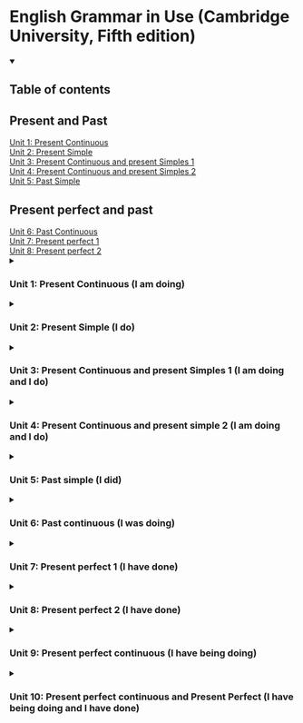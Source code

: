 # English Grammar in Use (Cambridge University, Fifth edition)

<details open>
  <summary><h2>Table of contents</h2></summary>
  <nav>
    <h2>Present and Past</h2>
    <a href ="#unit1">Unit 1: Present Continuous</a> <br>
    <a href ="#unit2">Unit 2: Present Simple</a> <br>
    <a href ="#unit3">Unit 3: Present Continuous and present Simples 1</a> <br>
    <a href ="#unit4">Unit 4: Present Continuous and present Simples 2</a> <br>
    <a href ="#unit5">Unit 5: Past Simple</a> <br>
    <h2>Present perfect and past</h2>
    <a href ="#unit6">Unit 6: Past Continuous</a> <br>
    <a href ="#unit7">Unit 7: Present perfect 1</a> <br>
    <a href ="#unit8">Unit 8: Present perfect 2</a> <br>
  </nav>
</details>

<details>
  <summary><h3 id ="unit1"> Unit 1: Present Continuous (I am doing)</h3></summary>

#### Basic definition: We use the continuous for things happening at or around the time os speaking. The action is not complete. For actions and happenings that have started but not finished.

#### 1.1 Answers:

1. - [x] taking
2. - [x] tying
3. - [x] crossing
4. - [x] scratching
5. - [x] hiding
6. - [x] waving

#### 1.2 Answers:

1. - [x] f
2. - [x] e
3. - [x] g
4. - [x] a
5. - [x] d
6. - [x] h
7. - [x] b
8. - [x] c

#### 1.3 Answers:

1. - [x] What's happening?
2. - [x] Why are you crying?
3. - [x] Is she working today?
4. - [ ] <del>What do you are doing these days?</del> What are you doing these days?
5. - [x] What is she studying?
6. - [x] What are they doing?
7. - [x] Are you enjoying it?
8. - [x] Why are you walking so fast?

#### 1.4 Answers:

1. - [x] I'm trying
2. - [x] It isn't raining
3. - [x] I'm listening
4. - [x] She is having
5. - [x] He is learning
6. - [x] They aren't speaking
7. - [x] It is getting worse
8. - [x] Isn't working
9. - [x] I'm looking
10. - [x] It is working
11. - [x] They are building
12. - [x] He isn't enjoying
13. - [x] The weather is changing
14. - [x] He is starting

</details>


<details>
  <summary><h3 id ="unit2">Unit 2: Present Simple (I do)</h3></summary>

#### Basic definition: we use present simple to talk about things in general. We use it to say that something happens all the time or repeatdly, or that something is true in general.

#### 2.1 Answers:

1. - [x]  speaks
2. - [ ]  <del>goes</del> go
3. - [x]  causes
4. - [ ]  <del>lives</del> closes
5. - [ ]  <del>lives</del> live
6. - [ ]  <del>takes</del> takes
7. - [x]  conects

#### 2.2 Answers:

1. - [x] doesn't drink
2. - [ ] <del>the banks closes</del> do the banks close
3. - [x] don't use
4. - [ ] <del>do Maria comes</del> does Maria come
5. - [x] do you do
6. - [ ] <del>this word means</del> does this word mean
7. - [x] doens't do
8. - [ ] takes... <del>it takes</del> does it take

#### 2.3 Answers:

1. - [x] goes
2. - [x] doesn't grow
3. - [x] rises
4. - [x] make
5. - [x] don't eat
6. - [x] don't believe
7. - [x] translates
8. - [x] don't tell
9. - [x] flows

#### 2.4 Answers:

1. - [x] do you play tennis?
2. - [x] Does your sister play tennis too?
3. - [x] How often do you go to cinema?
4. - [x] What does your brother do for a living?
5. - [x] Do you speak Spanish?
6. - [x] Where do your grandparents live?

#### 2.5 Answers:

1. - [x] I suggest
2. - [x] I promisse
3. - [x] I insist
4. - [x] I apologise
5. - [x] I recommend
6. - [x] I agree
  
</details>

<details>
  <summary><h3 id ="unit3">Unit 3: Present Continuous and present Simples 1 (I am doing and I do)</h3></summary>

#### Basic definition:

#### 3.1 Answers:

1. - [x] ok
2. - [x] do you go
3. - [x] ok
4. - [ ] <del>is always phoning</del> are they talking
5. - [x] ok
6. - [x] are they talking
7. - [x] ok
8. - [x] ok
9. - [ ] <del>getting</del> it's getting
10. - [x] I'm coming
11. - [x] he always starts
12. - [x] ok

#### 3.2 Answers:

1. - [x] I usually get
2. - [x] I'm getting
3. - [x] Are you listening
4. - [x] Do you listen
5. - [x] flows
6. - [x] Is flowing
7. - [x] I don't do
8. - [x] do you usually do
9. - [x] she's staying
10. - [x] She always stays

#### 3.3 Answers:

1. - [x] What's happening
2. - [x] She speaks
3. - [x] Everybody is waiting
4. - [x] do you pronounce
5. - [x] Isn't working
6. - [x] livesis improving
7. - [x] lives
8. - [x] I'm starting
9. - [x] They are visiting
10. - [x] does your father do for a living Learning.
11. - [ ] <del>it not takes</del> it doesn't take
12. - [ ] <del>Learning. is teaching</del> I'm learning. is teaching

#### 3.4 Answers:

1. - [x] You're always losing your keys
2. - [x] It is always happening
3. - [x] I'm always making
4. - [x] I'm always forgeting my phone at home
  
</details>

<details>
  <summary><h3 id ="unit4">Unit 4: Present Continuous and present simple 2 (I am doing and I do)</h3></summary>

#### 4.1 Answers:

1. Do you want
2. - [x] believes
3. - [x] I don't remember
4. - [x] I'm using
5. - [x] I need
6. - [x] consists
7. - [x] does he want?
8. - [x] is he looking?
9. - [x] do you recognise
8. - [x] I'm thinking
11. - [x] do you think
12. - [x] He seems

#### 4.2 Answers:

1. - [x] You don't seem very haapy today
2. - [x] I'm thinking about you
3. - [x] Who does this umbrella belong to?
4. - [x] This smells good
5. - [x] is there anybody sitting here?
6. - [x] these gloves doesn't fit me

#### 4.3 Answers:

1. - [x] ok
2. - [x] I don't believe it
3. - [x] I'm feel
4. - [ ] <del>does it tastes like</del> does it taste like 
5. - [x] What do you see?
6. - [x] ok

#### 4.4 Answers:

1. - [x] he's being
2. - [x] is
3. - [x] is being
4. - [x] are
5. - [x] <del>you are being</del> are you being
6. - [x] are you
  
</details>

<details>
  <summary><h3 id ="unit5">Unit 5: Past simple (I did)</h3></summary>

#### Basic definition: the past simple (something **happened**) tells us only about the past. If somebody says 'Tom lost his key', we don't know whether he has the now or not. We know only that the lost it at some time in the past.

#### 5.1 Answers:

1. - [x] She got up
2. - [x] had
3. - [x] walked to work
4. - [x] it tooks me about half an hour
5. - [x] I started
6. - [x] didn't have
7. - [x] finished
8. - [x] She was tired when she got
9. - [ ] <del>She didn't made</del> she made
10. - [ ] <del>I didn't usually got</del> Shwe didn't go
11. - [x]  She went to bed at about
12. - [x]  She slept
   
#### 5.2 Answers:

1. - [x] Wrote
2. - [x] Taught
3. - [x] Sold
4. - [x] Fell. Hurt
5. - [x] Threw. Caught
6. - [x] Spent. Bought. Cost
  
#### 5.3 Answers:

1. - [x] did you go
2. - [x] How? did you hired a car?
3. - [x] did you take?
4. - [x] did you stay?
5. - [x] It was
6. - [x] did you go to
  
#### 5.4 Answers:

1. - [x] took
2. - [x] didn't enjoy
3. - [x] didn't distub
4. - [x] left
5. - [x] were
6. - [x] didn't sleep
7. - [x] didn't cost
8. - [x] flew
9. - [x] didn't have
10. - [x] wasn't

</details>

<details>
  <summary><h3 id ="unit6">Unit 6: Past continuous (I was doing)</h3></summary>

#### Basic definition: the action or situation started before this time, hut had no finished.
  
</details>

<details>
  <summary><h3 id ="unit7">Unit 7: Present perfect 1 (I have done)</h3></summary>

#### Basic definition: When we talk about a period of time that continues form the past until now, we use the present perfect (have been, have travelled).
  
</details>

<details>
  <summary><h3 id ="unit8">Unit 8: Present perfect 2 (I have done)</h3></summary>
  
</details>

<details>
  <summary><h3 id ="unit9">Unit 9: Present perfect continuous (I have being doing)</h3></summary>
  
</details>

<details>
  <summary><h3 id ="unit10">Unit 10: Present perfect continuous and Present Perfect (I have being doing and I have done)</h3></summary>
  
</details>
